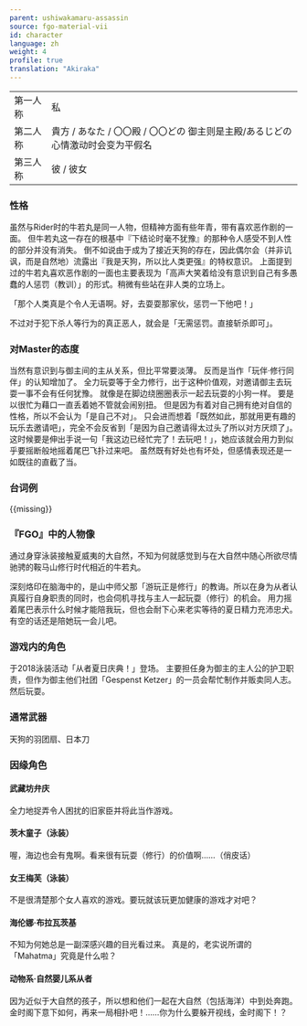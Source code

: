 ```yaml
---
parent: ushiwakamaru-assassin
source: fgo-material-vii
id: character
language: zh
weight: 4
profile: true
translation: "Akiraka"
---
```


<table>
  <tr><td>第一人称</td><td>私</td></tr>
  <tr><td>第二人称</td><td>貴方 / あなた / 〇〇殿 / 〇〇どの  御主则是主殿/あるじどの 心情激动时会变为平假名</td></tr>
  <tr><td>第三人称</td><td>彼 / 彼女</td></tr>
</table>

### 性格

虽然与Rider时的牛若丸是同一人物，但精神方面有些年青，带有喜欢恶作剧的一面。
但牛若丸这一存在的根基中『下结论时毫不犹豫』的那种令人感受不到人性的部分并没有消失。
倒不如说由于成为了接近天狗的存在，因此偶尔会（并非讥讽，而是自然地）流露出『我是天狗，所以比人类更强』的特权意识。
上面提到过的牛若丸喜欢恶作剧的一面也主要表现为「高声大笑着给没有意识到自己有多愚蠢的人惩罚（教训）」的形式。稍微有些站在非人类的立场上。

「那个人类真是个令人无语啊。好，去耍耍那家伙，惩罚一下他吧！」

不过对于犯下杀人等行为的真正恶人，就会是「无需惩罚。直接斩杀即可」。

### 对Master的态度

当然有意识到与御主间的主从关系，但比平常要淡薄。
反而是当作「玩伴·修行同伴」的认知增加了。
全力玩耍等于全力修行，出于这种价值观，对邀请御主去玩耍一事不会有任何犹豫。
就像是在脚边绕圈圈表示一起去玩耍的小狗一样。
要是以很忙为藉口一直丢着她不管就会闹别扭。
但是因为有着对自己拥有绝对自信的性格，所以不会认为「是自己不对」。
只会进而想着「既然如此，那就用更有趣的玩乐去邀请吧」，完全不会反省到「是因为自己邀请得太过头了所以对方厌烦了」。
这时候要是伸出手说一句「我这边已经忙完了！去玩吧！」，她应该就会用力到似乎要摇断般地摇着尾巴飞扑过来吧。
虽然既有好处也有坏处，但感情表现还是一如既往的直截了当。

### 台词例

{{missing}}

### 『FGO』中的人物像

通过身穿泳装接触夏威夷的大自然，不知为何就感觉到与在大自然中随心所欲尽情驰骋的鞍马山修行时代相近的牛若丸。

深刻烙印在脑海中的，是山中师父那「游玩正是修行」的教诲。所以在身为从者认真履行自身职责的同时，也会伺机寻找与主人一起玩耍（修行）的机会。
用力摇着尾巴表示什么时候才能陪我玩，但也会耐下心来老实等待的夏日精力充沛忠犬。
有空的话还是陪她玩一会儿吧。

### 游戏内的角色

于2018泳装活动「从者夏日庆典！」登场。
主要担任身为御主的主人公的护卫职责，但作为御主他们社团「Gespenst Ketzer」的一员会帮忙制作并贩卖同人志。
然后玩耍。

### 通常武器

天狗的羽团扇、日本刀

### 因缘角色

#### 武藏坊弁庆

全力地捉弄令人困扰的旧家臣并将此当作游戏。

#### 茨木童子（泳装）

喔，海边也会有鬼啊。看来很有玩耍（修行）的价值啊……（俏皮话）

#### 女王梅芙（泳装）

不是很清楚那个女人喜欢的游戏。要玩就该玩更加健康的游戏才对吧？

#### 海伦娜·布拉瓦茨基

不知为何她总是一副深感兴趣的目光看过来。
真是的，老实说所谓的「Mahatma」究竟是什么啦？

#### 动物系·自然婴儿系从者

因为近似于大自然的孩子，所以想和他们一起在大自然（包括海洋）中到处奔跑。
金时阁下意下如何，再来一局相扑吧！……你为什么要躲开视线，金时阁下！？
